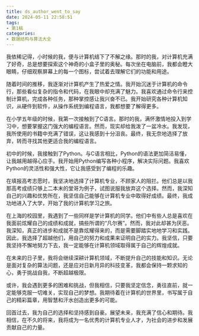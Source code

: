 ```yaml
---
title: ds_author_went_to_say
date: 2024-05-11 22:58:51
tags: 
- 第1稿
categories: 
- 数据结构与算法大全
---
```


我依稀记得，小时候的我，便与计算机结下了不解之缘。那时的我，对计算机充满了好奇，总是想要探索这个神奇的小盒子里的奥秘。每次坐在电脑前，我都会瞪大眼睛，仔细观察屏幕上的每一个图标，尝试着去理解它们的功能和用途。

随着时间的推移，我逐渐对计算机产生了热爱之情。我开始沉迷于计算机的命令行，那些看似复杂的指令和代码，在我眼中却充满了魅力。我喜欢通过命令行来控制计算机，完成各种任务，那种掌控感让我兴奋不已。我开始研究各种计算机知识，从硬件到软件，从操作系统到编程语言，我都想要了解得更多。

在小学五年级的时候，我第一次接触到了C语言。那时的我，满怀激情地投入到学习中，想要掌握这门强大的编程语言。然而，现实却给我泼了一盆冷水。我发现，我所使用的书籍中充满了错误，这让我感到十分沮丧。最终，我无奈地选择了放弃，转而寻找其他更适合我的编程语言。

初中的时候，我接触到了Python。与C语言相比，Python的语法更加简洁易懂，让我越用越得心应手。我开始用Python编写各种小程序，解决实际问题。我喜欢Python的灵活性和强大性，它让我感受到了编程的乐趣。

在填报高考志愿时，我坚决地选择了计算机专业，不顾家人的阻拦。他们总是以我那高考成绩只够上二本末的堂哥为例子，试图说服我放弃这个选择。然而，我深知自己的兴趣和优势所在，我坚信自己能够在计算机专业中取得好成绩。最终，我成功地进入了大学，开始了我的计算机学习之旅。

在上海的校园里，我遇到了一些同样是学计算机的同学。他们中有些人总是喜欢在我面前炫耀自己的成绩和成就，搞些所谓的“凡尔赛”。然而，我对此却甚为厌恶。我深知，真正的进步和成就不是靠炫耀得来的，而是需要脚踏实地地学习和实践。因此，我选择了超越他们，用自己的努力和成果来证明自己的实力。我坚信，只要我坚持不懈地努力下去，我一定能够在计算机领域取得属于自己的辉煌成就。

在未来的日子里，我将会继续深耕计算机领域，不断提升自己的技能和知识。无论是面对复杂的算法问题，还是应对日新月异的科技变革，我都会保持一颗求知的心，勇于挑战自我，不断超越极限。

或许，我会遇到更多的困难和挑战，但我相信，只要我坚定信念，勇往直前，就一定能够克服一切难关，实现自己的梦想。我期待着在计算机的世界里，书写属于自己的精彩篇章，用智慧和汗水创造出更多的可能。

回首过去，我为自己的选择和坚持感到自豪。展望未来，我充满了信心和期待。我相信，在不久的将来，我将成为一名优秀的计算机专业人才，为社会的进步和发展贡献自己的力量。
